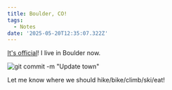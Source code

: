 ```yaml
---
title: Boulder, CO!
tags:
  - Notes
date: '2025-05-20T12:35:07.322Z'
---
```


[It's official](https://github.com/cdpadilla42/chrisdpadilla.com/commit/a6f6e2ba19b370e107deee7f54553560d68981ed)! I live in Boulder now.

![git commit -m "Update town"](http://res.cloudinary.com/cpadilla/image/upload/v1747626323/chrisdpadilla/blog/images/ktb8ymkfulzr7dnczhbv.jpg)

Let me know where we should hike/bike/climb/ski/eat!
